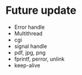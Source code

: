 # Future update

- Error handle
- Multithread
- cgi
- signal handle
- pdf, jpg, png
- fprintf, perror, unlink
- keep-alive